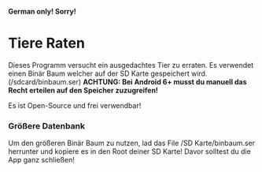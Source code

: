 **German only! Sorry!**

# Tiere Raten
Dieses Programm versucht ein ausgedachtes Tier zu erraten.
Es verwendet einen Binär Baum welcher auf der SD Karte gespeichert wird. (/sdcard/binbaum.ser)
**ACHTUNG: Bei Android 6+ musst du manuell das Recht erteilen auf den Speicher zuzugreifen!**


Es ist Open-Source und frei verwendbar!

### Größere Datenbank
Um den größeren Binär Baum zu nutzen, lad das File /SD Karte/binbaum.ser herrunter und kopiere es in den Root deiner SD Karte!
Davor solltest du die App ganz schließen!

